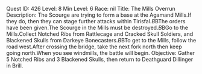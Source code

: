 Quest ID: 426
Level: 8
Min Level: 6
Race: nil
Title: The Mills Overrun
Description: The Scourge are trying to form a base at the Agamand Mills.If they do, then they can stage further attacks within Tirisfal.$B$BThe orders have been given.The Scourge in the Mills must be destroyed.$B$BGo to the Mills.Collect Notched Ribs from Rattlecage and Cracked Skull Soldiers, and Blackened Skulls from Darkeye Bonecasters.$B$BTo get to the Mills, follow the road west.After crossing the bridge, take the next fork north then keep going north.When you see windmills, the battle will begin.
Objective: Gather 5 Notched Ribs and 3 Blackened Skulls, then return to Deathguard Dillinger in Brill.
